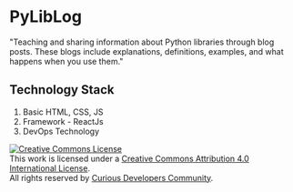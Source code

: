 # PyLibLog
"Teaching and sharing information about Python libraries through blog posts. These blogs include explanations, definitions, examples, and what happens when you use them."
</br>

## Technology Stack
1. Basic HTML, CSS, JS
2. Framework - ReactJs
3. DevOps Technology

<a rel="license" href="http://creativecommons.org/licenses/by/4.0/"><img alt="Creative Commons License" style="border-width:0" src="https://i.creativecommons.org/l/by/4.0/80x15.png" />
</a><br />This work is licensed under a <a rel="license" href="http://creativecommons.org/licenses/by/4.0/">Creative Commons Attribution 4.0 International License</a>.
</br>
All rights reserved by <a rel="license" href="https://curiousdevelopers.in/">Curious Developers Community</a>.

